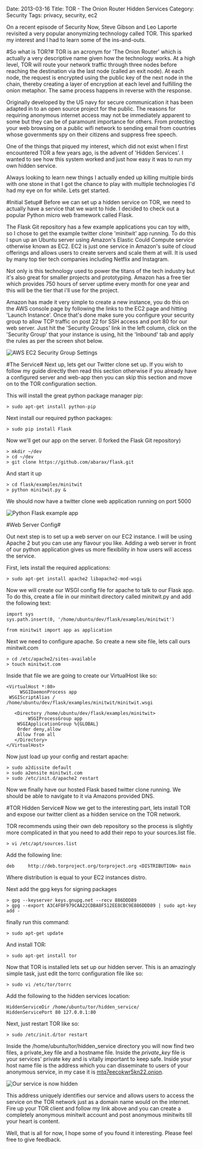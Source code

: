 Date: 2013-03-16
Title: TOR - The Onion Router Hidden Services
Category: Security
Tags: privacy, security, ec2

On a recent episode of Security Now, Steve Gibson and Leo Laporte revisited a very popular anonymizing technology called TOR. This sparked my interest and I had to learn some of the ins-and-outs.

#So what is TOR?#
TOR is an acronym for 'The Onion Router' which is actually a very descriptive name given how the technology works.  At a high level, TOR will route your network traffic through three nodes before reaching the destination via the last node (called an exit node).  At each node, the request is encrypted using the public key of the next node in the chain, thereby creating a layer of encryption at each level and fulfilling the onion metaphor. The same process happens in reverse with the response.

Originally developed by the US navy for secure communication it has been adapted in to an open source project for the public.  The reasons for requiring anonymous internet access may not be immediately apparent to some but they can be of paramount importance for others. From protecting your web browsing on a public wifi network to sending email from countries whose governments spy on their citizens and suppress free speech.  

One of the things that piqued my interest, which did not exist when I first encountered TOR a few years ago, is the advent of 'Hidden Services'. I wanted to see how this system worked and just how easy it was to run my own hidden service.

Always looking to learn new things I actually ended up killing multiple birds with one stone in that I got the chance to play with multiple technologies I'd had my eye on for while. Lets get started. 

#Initial Setup#
Before we can set up a hidden service on TOR, we need to actually have a service that we want to hide. I decided to check out a popular Python micro web framework called Flask. 

The Flask Git repository has a few example applications you can toy with, so I chose to get the example twitter clone 'minitwit' app running. To do this I spun up an Ubuntu server using Amazon's Elastic Could Compute service otherwise known as EC2.  EC2 is just one service in Amazon's suite of cloud offerings and allows users to create servers and scale them at will. It is used by many top tier tech companies including Netflix and Instagram.

Not only is this technology used to power the titans of the tech industry but it's also great for smaller projects and prototyping. Amazon has a free tier which provides 750 hours of server uptime every month for one year and this will be the tier that i'll use for the project.

Amazon has made it very simple to create a new instance, you do this on the AWS console page by following the links to the EC2 page and hitting 'Launch Instance'. Once that's done make sure you configure your security group to allow TCP traffic on post 22 for SSH access and port 80 for our web server. Just hit the 'Security Groups' link in the left column, click on the 'Security Group' that your instance is using, hit the 'Inbound' tab and apply the rules as per the screen shot below.

![AWS EC2 Security Group Settings](static/images/aws-sec-grp.png)

#The Service#
Next up, lets get our Twitter clone set up. If you wish to follow my guide directly then read this section otherwise if you already have a configured server and web-app then you can skip this section and move on to the TOR configuration section.

This will install the great python package manager pip:

    > sudo apt-get install python-pip

Next install our required python packages:

    > sudo pip install Flask

Now we'll get our app on the server. (I forked the Flask Git repository)

    > mkdir ~/dev
    > cd ~/dev
    > git clone https://github.com/abarax/flask.git

And start it up

    > cd flask/examples/minitwit
    > python minitwit.py &
    
We should now have a twitter clone web application running on port 5000

![Python Flask example app](static/images/twitter-clone.png)

#Web Server Config#

Out next step is to set up a web server on our EC2 instance. I will be using Apache 2 but you can use any flavour you like. Adding a web server in front of our python application gives us more flexibility in how users will access the service.

First, lets install the required applications:

    > sudo apt-get install apache2 libapache2-mod-wsgi

Now we will create our WSGI config file for apache to talk to our Flask app.  To do this, create a file in our minitwit directory called minitwit.py and add the following text:

    import sys
    sys.path.insert(0, '/home/ubuntu/dev/flask/examples/minitwit')

    from minitwit import app as application

Next we need to configure apache. So create a new site file, lets call ours minitwit.com

    > cd /etc/apache2/sites-available
    > touch minitwit.com

Inside that file we are going to create our VirtualHost like so:

    <VirtualHost *:80>
         WSGIDaemonProcess app
     WSGIScriptAlias / /home/ubuntu/dev/flask/examples/minitwit/minitwit.wsgi

       <Directory /home/ubuntu/dev/flask/examples/minitwit>
            WSGIProcessGroup app
        WSGIApplicationGroup %{GLOBAL}
        Order deny,allow
        Allow from all
       </Directory>
    </VirtualHost> 

Now just load up your config and restart apache:

    > sudo a2dissite default
    > sudo a2ensite minitwit.com
    > sudo /etc/init.d/apache2 restart

Now we finally have our hosted Flask based twitter clone running. We should be able to navigate to it via Amazons provided DNS.

#TOR Hidden Service#
Now we get to the interesting part, lets install TOR and expose our twitter client as a hidden service on the TOR network.

TOR recommends using their own deb repository so the process is slightly more complicated in that you need to add their repo to your sources.list file.

    > vi /etc/apt/sources.list

Add the following line:

    deb     http://deb.torproject.org/torproject.org <DISTRIBUTION> main

Where distribution is equal to your EC2 instances distro.

Next add the gpg keys for signing packages

    > gpg --keyserver keys.gnupg.net --recv 886DDD89
    > gpg --export A3C4F0F979CAA22CDBA8F512EE8CBC9E886DDD89 | sudo apt-key add -

finally run this command:

    > sudo apt-get update

And install TOR:

    > sudo apt-get install tor

Now that TOR is installed lets set up our hidden server. This is an amazingly simple task, just edit the torrc configuration file like so:

    > sudo vi /etc/tor/torrc

Add the following to the hidden services location:

    HiddenServiceDir /home/ubuntu/tor/hidden_service/
    HiddenServicePort 80 127.0.0.1:80

Next, just restart TOR like so:

    > sudo /etc/init.d/tor restart

Inside the /home/ubuntu/tor/hidden_service directory you will now find two files, a private_key file and a hostname file. Inside the *private_key* file is your services' private key and is vitally important to keep safe. Inside your host name file is the address which you can disseminate to users of your anonymous service, in my case it is [mtq7eecokwr5kn22.onion](mtq7eecokwr5kn22.onion). 

![Our service is now hidden](static/images/minitwit-hidden-service.png)

This address uniquely identifies our service and allows users to access the service on the TOR network just as a domain name would on the internet. Fire up your TOR client and follow my link above and you can create a completely anonymous minitwit account and post anonymous minitwits till your heart is content.

Well, that is all for now, I hope some of you found it interesting.  Please feel free to give feedback.
